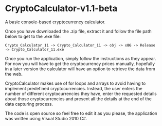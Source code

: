 # CryptoCalculator-v1.1-beta
A basic console-based cryptocurrency calculator.

Once you have downloaded the .zip file, extract it and follow the file path below to get to the .exe file:

    Crypto_Calculator_11 -> Crypto_Calculator_11 -> obj -> x86 -> Release -> Crypto_Calculator_11.exe

Once you run the application, simply follow the instructions as they appear. For now you will have to get the cryptocurrency prices manually, hopefully in a later version the calculator will have an option to retrieve the data from the web. 

CryptoCalculator makes use of for loops and arrays to avoid having to implement predefined cryptocurrencies. Instead, the user enters the number of different cryptocurrencies they have, enter the requested details about those cryptocurrencies and present all the details at the end of the data capturing process. 

The code is open source so feel free to edit it as you please, the application was written using Visual Studio 2010 C#. 
